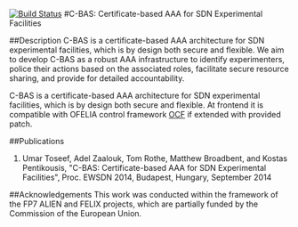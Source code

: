 
[![Build Status](https://travis-ci.org/EICT/C-BAS-framework.svg)](https://travis-ci.org/EICT/C-BAS-framework)
#C-BAS: Certificate-based AAA for SDN Experimental Facilities

##Description
C-BAS is a certificate-based AAA architecture for SDN experimental facilities, which is by design both secure and flexible. We aim to develop C-BAS as a robust AAA infrastructure to identify experimenters, police their actions based on the associated roles, facilitate secure resource sharing, and provide for detailed accountability. 

C-BAS is a certificate-based AAA architecture for SDN experimental facilities, which is by design both secure and
flexible. At frontend it is compatible with OFELIA control framework [OCF](https://github.com/fp7-ofelia/ocf) if extended with provided patch.


##Publications
1. Umar Toseef, Adel Zaalouk, Tom Rothe, Matthew Broadbent, and Kostas Pentikousis, "C-BAS: Certificate-based AAA for SDN Experimental Facilities", Proc. EWSDN 2014, Budapest, Hungary, September 2014

##Acknowledgements
This work was conducted within the framework of the FP7 ALIEN and FELIX projects, which are partially funded by the Commission of the European Union.

   
